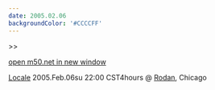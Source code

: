 ```yaml
---
date: 2005.02.06
backgroundColor: '#CCCCFF'
---
```


\>>

[open m50.net in new window](http://m50.net/)

[Locale](http://www.jrick.com/locale/) 2005.Feb.06su 22:00 CST4hours @ [Rodan](http://www.rodan.ws/), Chicago